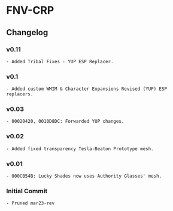 # FNV-CRP
## Changelog
### v0.11
    - Added Tribal Fixes - YUP ESP Replacer.
### v0.1
    - Added custom WMIM & Character Expansions Revised (YUP) ESP replacers.
### v0.03
    - 00020420, 0010D8DC: Forwarded YUP changes.
### v0.02
    - Added fixed transparency Tesla-Beaton Prototype mesh.
### v0.01
    - 000CB54B: Lucky Shades now uses Authority Glasses' mesh.
### Initial Commit
    - Pruned mar23-rev
